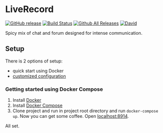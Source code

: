 # LiveRecord

[![GitHub release](https://img.shields.io/github/release/zoonman/liverecord.svg)](https://github.com/zoonman/liverecord)
[![Build Status](https://travis-ci.org/zoonman/liverecord.svg?branch=master)](https://travis-ci.org/zoonman/ruliq)
[![Github All Releases](https://img.shields.io/github/downloads/zoonman/liverecord/total.svg)](https://github.com/zoonman/liverecord)
[![David](https://img.shields.io/david/zoonman/liverecord.svg)](https://github.com/zoonman/liverecord)

Spicy mix of chat and forum designed for intense communication.

## Setup

There is 2 options of setup: 
 - quick start using Docker
 - [customized configuration](docs/configuration.md)


### Getting started using Docker Compose

1. Install [Docker](https://docs.docker.com/engine/installation/)
2. Install [Docker Compose](https://docs.docker.com/compose/install/)
3. Clone project and run in project root directory and run `docker-compose up`. Now you can get some coffee. Open [localhost:8914](http://localhost:8914/).

All set.
